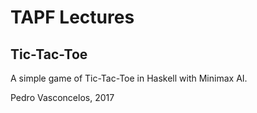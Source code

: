 
# TAPF Lectures

## Tic-Tac-Toe

A simple game of Tic-Tac-Toe in Haskell with Minimax AI.

Pedro Vasconcelos, 2017
